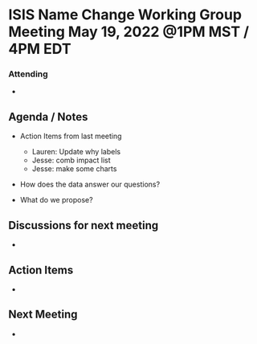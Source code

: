 # ISIS Name Change Working Group Meeting May 19, 2022 @1PM MST / 4PM EDT

### Attending

-

## Agenda / Notes

- Action Items from last meeting
  - Lauren: Update why labels
  - Jesse: comb impact list
  - Jesse: make some charts

- How does the data answer our questions?
- What do we propose?

## Discussions for next meeting

-

## Action Items

-

## Next Meeting

-
